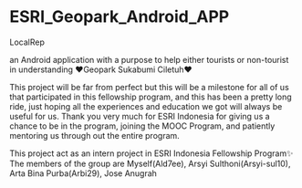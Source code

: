 # ESRI_Geopark_Android_APP
 LocalRep

an Android application with a purpose to help either tourists or non-tourist in understanding
❤️Geopark Sukabumi Ciletuh❤️ 

This project will be far from perfect but this will be a milestone for all of us that participated
in this fellowship program, and this has been a pretty long ride, just hoping all the experiences and
education we got will always be useful for us. Thank you very much for ESRI Indonesia for giving us a
chance to be in the program, joining the MOOC Program, and patiently mentoring us through out the entire program.

This project act as an intern project in ESRI Indonesia Fellowship Program✨
The members of the group are Myself(Ald7ee), Arsyi Sulthoni(Arsyi-sul10), Arta Bina Purba(Arbi29), Jose Anugrah 

